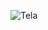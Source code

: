 ![Tela](https://user-images.githubusercontent.com/42946359/235322223-c2d23ba3-a84e-4308-9340-324be64ff0bd.png)
